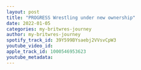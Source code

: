 ```yaml
---
layout: post
title: "PROGRESS Wrestling under new ownership"
date: 2022-01-05
categories: my-britwres-journey
author: my-britwres-journey
spotify_track_id: 39Y599BYsaebj2VVsvCpW3
youtube_video_id: 
apple_track_id: 1000546953623
youtube_metadata: 
---
```

